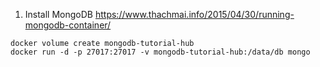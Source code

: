 1. Install MongoDB
https://www.thachmai.info/2015/04/30/running-mongodb-container/
```
docker volume create mongodb-tutorial-hub
docker run -d -p 27017:27017 -v mongodb-tutorial-hub:/data/db mongo
```
